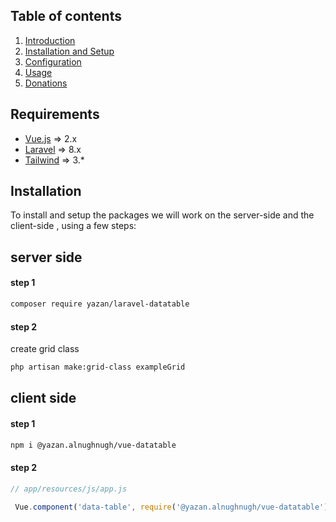 ## Table of contents

  1. [Introduction](1-introduction.md)
  2. [Installation and Setup](2-Installation-and-Setup.md)
  3. [Configuration](3-Configuration.md)
  4. [Usage](4-Usage.md)
  5. [Donations](https://github.com/yazan-alnugnugh/laravel-datatable/blob/master/_docs/Donations/crypto/index.md)



## Requirements

* [Vue.js](https://vuejs.org/)  => 2.x
* [Laravel](http://laravel.com/docs/) => 8.x
* [Tailwind](https://tailwindcss.com/) => 3.*


## Installation


To install and setup the packages we will work on the server-side and the client-side , using a few steps:
## server side 

#### step 1
```bash
composer require yazan/laravel-datatable
```
#### step 2 

create grid class 
```bash
php artisan make:grid-class exampleGrid
```

## client side

#### step 1 
```bash
npm i @yazan.alnughnugh/vue-datatable
```
#### step 2 
```javascript
// app/resources/js/app.js

 Vue.component('data-table', require('@yazan.alnughnugh/vue-datatable').default);
```
